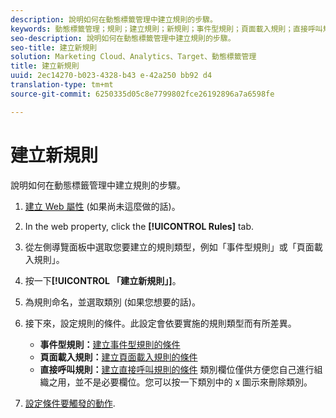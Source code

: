 ```yaml
---
description: 說明如何在動態標籤管理中建立規則的步驟。
keywords: 動態標籤管理；規則；建立規則；新規則；事件型規則；頁面載入規則；直接呼叫規則
seo-description: 說明如何在動態標籤管理中建立規則的步驟。
seo-title: 建立新規則
solution: Marketing Cloud、Analytics、Target、動態標籤管理
title: 建立新規則
uuid: 2ec14270-b023-4328-b43 e-42a250 bb92 d4
translation-type: tm+mt
source-git-commit: 6250335d05c8e7799802fce26192896a7a6598fe

---
```



# 建立新規則

說明如何在動態標籤管理中建立規則的步驟。

1. [建立 Web 屬性](../../../implement/c-implement-with-dtm/t-create-web-property.md#task_960467FBB7A54499AC228CB3AA3C4123) (如果尚未這麼做的話)。
1. In the web property, click the **[!UICONTROL Rules]** tab.
1. 從左側導覽面板中選取您要建立的規則類型，例如「事件型規則」或「頁面載入規則」。
1. 按一下&#x200B;**[!UICONTROL 「建立新規則」]**。
1. 為規則命名，並選取類別 (如果您想要的話)。
1. 接下來，設定規則的條件。此設定會依要實施的規則類型而有所差異。

   * **事件型規則：**[建立事件型規則的條件](../../../implement/c-implement-with-dtm/c-rules/t-rules-event-conditions.md#task_A122DE72110F4579A91F9D96D92D39FC)
   * **頁面載入規則：**[建立頁面載入規則的條件](../../../implement/c-implement-with-dtm/c-rules/t-rules-page-conditions.md#task_69B41CB230EE4530A755D91233F73706)
   * **直接呼叫規則：**[建立直接呼叫規則的條件](../../../implement/c-implement-with-dtm/c-rules/t-rules-direct-conditions.md#task_85EB8F01775A402BA53B8298F0AADA09)
   類別欄位僅供方便您自己進行組織之用，並不是必要欄位。您可以按一下類別中的 x 圖示來刪除類別。
1. [設定條件要觸發的動作](../../../implement/c-implement-with-dtm/c-rules/t-rules-actions.md#task_94DFE0D8B53A43E2892851BABE381121).
